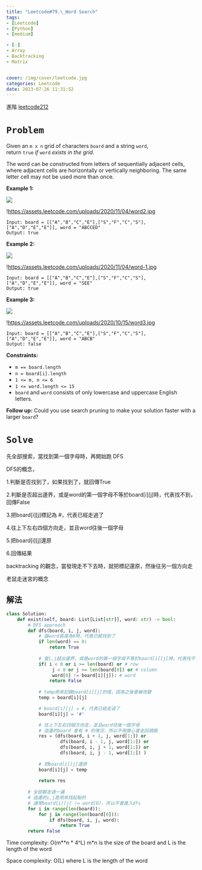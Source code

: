 ```yaml
---
title: "Leetcode#79.\_Word Search"
tags:
- [Leetcode]
- [Python]
- [medium]

- [💡]
- Array
- Backtracking
- Matrix


cover: /img/cover/leetcode.jpg
categories: Leetcode
date: 2023-07-26 11:31:52
---
```


進階
[leetcode212](../Leetcode-212-Word-Search-II.md)

# `Problem`

Given an `m x n` grid of characters `board` and a string `word`, return `true` *if* `word` *exists in the grid*.

The word can be constructed from letters of sequentially adjacent cells, where adjacent cells are horizontally or vertically neighboring. The same letter cell may not be used more than once.

**Example 1:**

![](https://assets.leetcode.com/uploads/2020/11/04/word2.jpg)

!https://assets.leetcode.com/uploads/2020/11/04/word2.jpg

```
Input: board = [["A","B","C","E"],["S","F","C","S"],["A","D","E","E"]], word = "ABCCED"
Output: true

```

**Example 2:**

![](https://assets.leetcode.com/uploads/2020/11/04/word-1.jpg)

!https://assets.leetcode.com/uploads/2020/11/04/word-1.jpg

```
Input: board = [["A","B","C","E"],["S","F","C","S"],["A","D","E","E"]], word = "SEE"
Output: true

```

**Example 3:**

![](https://assets.leetcode.com/uploads/2020/10/15/word3.jpg)

!https://assets.leetcode.com/uploads/2020/10/15/word3.jpg

```
Input: board = [["A","B","C","E"],["S","F","C","S"],["A","D","E","E"]], word = "ABCB"
Output: false

```

**Constraints:**

- `m == board.length`
- `n = board[i].length`
- `1 <= m, n <= 6`
- `1 <= word.length <= 15`
- `board` and `word` consists of only lowercase and uppercase English letters.

**Follow up:** Could you use search pruning to make your solution faster with a larger `board`?

# `Solve`

先全部搜索，當找到第一個字母時，再開始跑 DFS

DFS的概念，

1.判斷是否找到了，如果找到了，就回傳True

2.判斷是否超出邊界，或是word的第一個字母不等於board[i][j]時，代表找不到，回傳False

3.把board[i][j]標記為 #，代表已經走過了

4.往上下左右四個方向走，並且word往後一個字母

5.把board[i][j]還原

6.回傳結果

backtracking 的觀念，當發現走不下去時，就把標記還原，然後往另一個方向走

老鼠走迷宮的概念

## 解法

```python
class Solution:
    def exist(self, board: List[List[str]], word: str) -> bool:
        # DFS approach
        def dfs(board, i, j, word):
            # 當word長度為0時，代表已經找到了
            if len(word) == 0:
                return True
            
            # 當i,j超出邊界，或是word的第一個字母不等於board[i][j]時，代表找不到
            if( i < 0 or i >= len(board) or # row
                 j < 0 or j >= len(board[0]) or # column
                 word[0] != board[i][j]): # word
                return False
            
            # temp用來記錄board[i][j]的值，因為之後會被改變 
            temp = board[i][j]

            # board[i][j] = #，代表已經走過了
            board[i][j] = '#'

            # 往上下左右四個方向走，並且word往後一個字母
            # 這邊的board 會有 # 的情況，所以不用擔心會走回頭路
            res = (dfs(board, i + 1, j, word[1:]) or 
                    dfs(board, i - 1, j, word[1:]) or 
                    dfs(board, i, j + 1, word[1:]) or 
                    dfs(board, i, j - 1, word[1:]) )
            
            # 把board[i][j]還原
            board[i][j] = temp
            
            return res
        
        # 全部都走過一遍
        # 這邊的i,j是用來找起點的
        # 通常board[i][j] != word[0]，所以不會進入dfs
        for i in range(len(board)):
            for j in range(len(board[0])):
                if dfs(board, i, j, word):
                    return True
        return False
```

Time complexity: O(m**n * 4^L) m*n is the size of the board and L is the length of the word

Space complexity: O(L) where L is the length of the word
